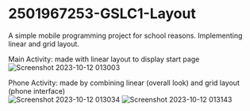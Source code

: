 # 2501967253-GSLC1-Layout

A simple mobile programming project for school reasons. Implementing linear and grid layout.

Main Activity: made with linear layout to display start page<br>
![Screenshot 2023-10-12 013003](https://github.com/NJuGau/2501967253-GSLC1-Layout/assets/102814657/267915b5-9ced-4442-889a-cae6f2e029e9)

Phone Activity: made by combining linear (overall look) and grid layout (phone interface)<br>
![Screenshot 2023-10-12 013034](https://github.com/NJuGau/2501967253-GSLC1-Layout/assets/102814657/12084e5f-57a7-4252-9790-5a52b42d5914)
![Screenshot 2023-10-12 013143](https://github.com/NJuGau/2501967253-GSLC1-Layout/assets/102814657/aed3f081-e111-4e70-badc-172a38a9d2d9)


